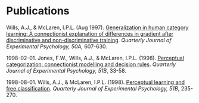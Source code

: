 # Publications

Wills, A.J., & McLaren, I.P.L. (Aug 1997). [Generalization in human category learning: A connectionist explanation of differences in gradient after discriminative and non-discriminative training](http://www.willslab.org.uk/pubs/1997wills.pdf). _Quarterly Journal of Experimental Psychology, 50A,_ 607-630. 

1998-02-01. Jones, F.W., Wills, A.J., & McLaren, I.P.L. (1998). [Perceptual categorization: connectionist modelling and decision rules](http://www.willslab.org.uk/pubs/1998jones.pdf). _Quarterly Journal of Experimental Psychology, 51B_, 33-58. 

1998-08-01. Wills, A.J., & McLaren, I.P.L. (1998). [Perceptual learning and free classification](http://www.willslab.org.uk/pubs/1998willsmclaren.pdf). _Quarterly Journal of Experimental Psychology, 51B_, 235-270. 

